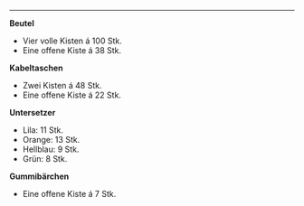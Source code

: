 ***
**Beutel**
- Vier volle Kisten á 100 Stk.
- Eine offene Kiste á 38 Stk.

**Kabeltaschen**
- Zwei Kisten á 48 Stk.
- Eine offene Kiste á 22 Stk.

**Untersetzer**
- Lila: 11 Stk. 
- Orange: 13 Stk.
- Hellblau: 9 Stk.
- Grün: 8 Stk.

**Gummibärchen**
- Eine offene Kiste á 7 Stk.